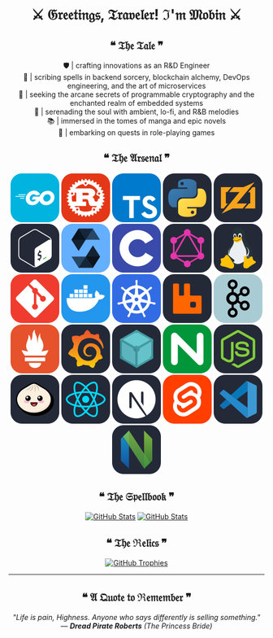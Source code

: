<div align="center">

# ⚔ 𝔊𝔯𝔢𝔢𝔱𝔦𝔫𝔤𝔰, 𝔗𝔯𝔞𝔳𝔢𝔩𝔢𝔯! ℑ'𝔪 𝔐𝔬𝔟𝔦𝔫 ⚔

## ❝ 𝔗𝔥𝔢 𝔗𝔞𝔩𝔢 ❞

🛡️ | crafting innovations as an R&D Engineer  
📖 | scribing spells in backend sorcery, blockchain alchemy, DevOps engineering, and the art of microservices  
🔮 | seeking the arcane secrets of programmable cryptography and the enchanted realm of embedded systems  
🎼 | serenading the soul with ambient, lo-fi, and R&B melodies  
📚 | immersed in the tomes of manga and epic novels  
🎲 | embarking on quests in role-playing games

## ❝ 𝔗𝔥𝔢 𝔄𝔯𝔰𝔢𝔫𝔞𝔩 ❞

[![Go Badge](./assets/icons/go.svg)](https://go.dev/)
[![Rust Badge](./assets/icons/rust.svg)](https://rust-lang.org/)
[![TypeScript Badge](./assets/icons/typescript.svg)](https://typescriptlang.org/)
[![Python Badge](./assets//icons/python.svg)](https://python.org/)
[![Zig Badge](./assets//icons/zig.svg)](https://ziglang.org/)
[![GNU Bash Badge](./assets//icons/bash.svg)](https://gnu.org/software/bash/)
[![Solidity Badge](./assets//icons/solidity.svg)](https://soliditylang.org/)
[![C Badge](./assets//icons/c.svg)](<https://en.wikipedia.org/wiki/C_(programming_language)>)
[![GraphQL Badge](./assets//icons/graphql.svg)](https://graphql.org/)
[![Linux Badge](./assets//icons/linux.svg)](https://linux.org/)
[![Git Badge](./assets//icons/git.svg)](https://git-scm.com/)
[![Docker Badge](./assets//icons/docker.svg)](https://docker.com/)
[![Kubernetes Badge](./assets//icons/kubernetes.svg)](https://kubernetes.io/)
[![RabbitMQ Badge](./assets//icons/rabbitmq.svg)](https://rabbitmq.com/)
[![Apache Kafka Badge](./assets//icons/kafka.svg)](https://kafka.apache.org/)
[![Prometheus Badge](./assets//icons/prometheus.svg)](https://prometheus.io/)
[![Grafana Badge](./assets//icons/grafana.svg)](https://grafana.com/)
[![IPFS Badge](./assets//icons/ipfs.svg)](https://ipfs.tech/)
[![Nginx Badge](./assets//icons/nginx.svg)](https://nginx.org/)
[![Node.js Badge](./assets//icons/nodejs.svg)](https://nodejs.org/)
[![Bun Badge](./assets//icons/bun.svg)](https://bun.sh/)
[![React Badge](./assets//icons/react.svg)](https://react.dev/)
[![Next.js Badge](./assets//icons/nextjs.svg)](https://nextjs.org/)
[![Svelte Badge](./assets//icons/svelte.svg)](https://svelte.dev/)
[![VS Code Badge](./assets//icons/vscode.svg)](https://code.visualstudio.com/)
[![Neovim Badge](./assets//icons/neovim.svg)](https://neovim.io/)

## ❝ 𝔗𝔥𝔢 𝔖𝔭𝔢𝔩𝔩𝔟𝔬𝔬𝔨 ❞

[![GitHub Stats](https://github-readme-stats.vercel.app/api?username=tr1sm0s1n&theme=noctis_minimus&hide_title=true&show_icons=true&bg_color=00000000)](https://github-readme-stats.vercel.app/api?username=tr1sm0s1n&theme=noctis_minimus&hide_title=true&show_icons=true&bg_color=00000000)
[![GitHub Stats](https://github-readme-stats.vercel.app/api/top-langs/?username=tr1sm0s1n&theme=noctis_minimus&layout=compact&count_private=true&bg_color=00000000)](https://github-readme-stats.vercel.app/api/top-langs/?username=tr1sm0s1n&theme=noctis_minimus&layout=compact&count_private=true&bg_color=00000000)

## ❝ 𝔗𝔥𝔢 ℜ𝔢𝔩𝔦𝔠𝔰 ❞

[![GitHub Trophies](https://github-profile-trophy.vercel.app/?username=tr1sm0s1n&theme=oldie&no-bg=true&no-frame=true&column=5&margin-w=15&margin-h=15)](https://github-profile-trophy.vercel.app/?username=tr1sm0s1n&theme=oldie&no-bg=true&no-frame=true&column=5&margin-w=15&margin-h=15)

---

## ❝ 𝔄 𝔔𝔲𝔬𝔱𝔢 𝔱𝔬 ℜ𝔢𝔪𝔢𝔪𝔟𝔢𝔯 ❞

_"Life is pain, Highness. Anyone who says differently is selling something."_  
— _**Dread Pirate Roberts** (The Princess Bride)_

</div>
